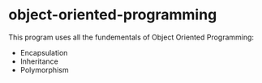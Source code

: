 # object-oriented-programming

This program uses all the fundementals of Object Oriented Programming:
- Encapsulation
- Inheritance
- Polymorphism
